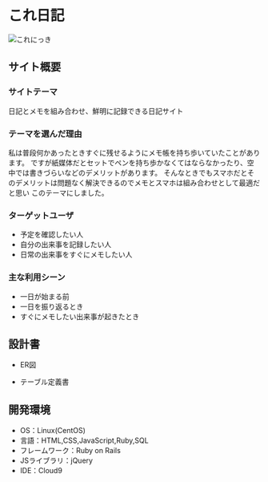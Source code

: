 # これ日記
​![これにっき](https://github.com/tsubamenoki/korenikki/assets/144215790/eb1ee218-2665-4499-b4a4-b254722ea75e)
## サイト概要
### サイトテーマ
日記とメモを組み合わせ、鮮明に記録できる日記サイト
​
### テーマを選んだ理由
私は普段何かあったときすぐに残せるようにメモ帳を持ち歩いていたことがあります。
ですが紙媒体だとセットでペンを持ち歩かなくてはならなかったり、空中では書きづらいなどのデメリットがあります。
そんなときでもスマホだとそのデメリットは問題なく解決できるのでメモとスマホは組み合わせとして最適だと思い
このテーマにしました。

### ターゲットユーザ
- 予定を確認したい人
- 自分の出来事を記録したい人
- 日常の出来事をすぐにメモしたい人
​
### 主な利用シーン
- 一日が始まる前
- 一日を振り返るとき
- すぐにメモしたい出来事が起きたとき
​
## 設計書
- ER図

- テーブル定義書
  
## 開発環境
- OS：Linux(CentOS)
- 言語：HTML,CSS,JavaScript,Ruby,SQL
- フレームワーク：Ruby on Rails
- JSライブラリ：jQuery
- IDE：Cloud9
